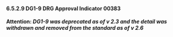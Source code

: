 #### 6.5.2.9 DG1-9 DRG Approval Indicator 00383

**Attention: _DG1-9 was deprecated as of v 2.3 and the detail was withdrawn and removed from the standard as of v 2.6_**
